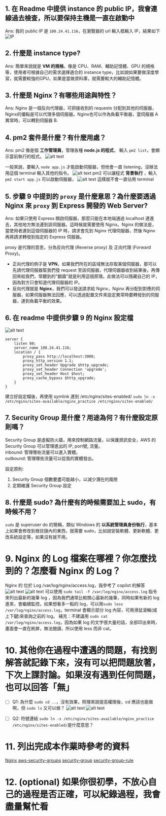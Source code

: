 ## 1. 在 Readme 中提供 instance 的 public IP，我會連線過去檢查，所以要保持主機是一直在啟動中
Ans: 我的 public IP 是 `100.24.41.116`，在瀏覽器的 url 輸入框輸入 IP，結果如下
![IP](images/IP.png)

## 2. 什麼是 instance type?
Ans: 簡單來說就是 **VM 的規格**，像是 CPU、RAM、輔助記憶體、GPU 的規格等，使用者可根據自己的需求選擇適合的 instance type，比如說如果要做深度學習，就需要較強的GPU，如果是當做資料庫，就需要較大的輔助記憶體。

## 3. 什麼是 Nginx？有哪些用途與特性？
Ans: Nginx 是一個反向代理器，可把接收到的 requests 分配到其他的伺服器，Nginx的優點是可以代理多個伺服器。Nginx也可以作為負載平衡器，當伺服器 A 異常時，可以轉到伺服器 B. 


## 4. pm2 套件是什麼？有什麼用處？
Ans: pm2 像是個 **工作管理員**，管理各種 **node.js 的程式**，
輸入 `pm2 list`，會顯示當前執行的程式。
![alt text](images/pm2_list.png)

一般來說，要輸入 `node app.js` 才能啟動伺服器，但他會一直 listening，沒辦法用這個 terminal 輸入其他的指令。
![alt text](images/listen_on_3000.jpg)
pm2 可以讓程式 **背景執行** ，輸入 `pm2 start app.js` 可以啟動伺服器，
![alt text](images/pm2_start_app.png)
這樣就不會一直佔用 terminal


## 5. 步驟 9 中提到的 `proxy` 是什麼意思？為什麼要透過 Nginx 來 `proxy` 到 Express 開發的 Web Server?

Ans: 如果只使用 Express 開啟伺服器，那麼只能在本地端通過 localhost 連進去，其他地方無法連到該伺服器。這時候就需要使用 Nginx。Nginx 的做法是，當使用者連到這個伺服器的 IP 時，請求會先到 Nginx 代理伺服器，然後 Nginx 再將請求轉發到指定的 Express 伺服器。

proxy 是代理的意思，分為反向代理 (Reverse proxy) 及 正向代理 (Forward Proxy)。
- 正向代理的例子是 **VPN**，如果我們所在的區域無法存取某個伺服器，那可以先請代理伺服器幫我們發 request 至該伺服器，代理伺器器收到結果後，再傳回來給我們，常聽到的"翻牆"就是利用這個原理。此做法可以隱藏自己的 IP，因為對方只會知道代理伺服器的 IP。
- 反向代理就是 **Nginx**，我們可以發送請求給 Nginx，Nginx 再分配到對應的伺服器，如果伺服器無法回應，可以透過配置文件來設定異常時要轉發到的伺服器，達到負載平衡的效果。


## 6. 在 readme 中提供步驟 9 的 Nginx 設定檔
![alt text](images/nginx_config.png)
``` nginx
server {
    listen 80;
    server_name 100.24.41.116;
    location / {
        proxy_pass http://localhost:3000;
        proxy_http_version 1.1;
        proxy_set_header Upgrade $http_upgrade;
        proxy_set_header Connection 'upgrade';
        proxy_set_header Host $host;
        proxy_cache_bypass $http_upgrade;
    }
}
```

建立好設定檔後，再使用 symlink 連到 /etc/nginx/sites-enabled/
`sudo ln -s /etc/nginx/sites-available/nginx_practice /etc/nginx/sites-enabled/`


## 7. Security Group 是什麼？用途為何？有什麼設定原則嗎？
Security Group 是虛擬防火牆，用來控制網路流量，以保護資訊安全，AWS 的 Security Group 可以管理進出的 IP, port號, 流量。  
inbound: 管理哪些流量可以進入實體。  
outbound: 管理哪些流量可以從我的實體發出。  

設定原則:  
1. Security Group 個數要盡可能越小，以減少潛在的風險
2. 定期維護 Security Group 設定


## 8. 什麼是 sudo? 為什麼有的時候需要加上 sudo，有時候不用？
`sudo` 是 superuser do 的簡稱，類似 Windows 的 **以系統管理員身份執行**，基本上如果會修改到根目錄內的東西，就需要 sudo，比如說安裝軟體、更新軟體、更改系統設定等，如果沒有就不用。



# 9. Nginx 的 Log 檔案在哪裡？你怎麼找到的？怎麼看 Nginx 的 Log？
Nginx 的 位於 Log /var/log/nginx/access.log，我參考了 copilot 的解答
![alt text](images/copilot_log1.png)
![alt text](images/copilot_log2.png)
可以使用 `sudo tail -f /var/log/nginx/access.log` 指令來列出最新的幾筆 log ，因為我們通常比較關心最新的幾筆，同時如果有新的 log 進來，會繼續監控。如果想看多一點的 log，可以用`sudo less /var/log/nginx/access.log`，terminal 會顯示部分 log 內容，可用滑鼠滾輪(或上下鍵)來查詢之前的 log。
補充：不建議用 `sudo cat /var/log/nginx/access.log`，因為如果 log 的文字很大量的話，全部印出來時，畫面會一直在刷屏，無法閱讀，所以使用 less 而非 cat。


# 10. 其他你在過程中遭遇的問題，有找到解答就記錄下來，沒有可以把問題放著，下次上課討論。如果沒有遇到任何問題，也可以回答「無」

- [ ] Q1: 為什麼 `sudo cd ..`，沒有效果，照理來說提高權限後，cd 應該也能做啊，但 `sudo ls` 又可以做？
![alt text](images/sudo_cd.png)
![alt text](images/sudo_ls.png)

- [ ] Q2: 符號連結 `sudo ln -s /etc/nginx/sites-available/nginx_practice /etc/nginx/sites-enabled/`是什麼意思？




# 11. 列出完成本作業時參考的資料
[Nginx](https://ithelp.ithome.com.tw/articles/10188498)
[aws-security-groups](https://www.sentra.io/learn/aws-security-groups?form=MG0AV3)
[security-group](https://docs.aws.amazon.com/vpc/latest/userguide/vpc-security-groups.html?form=MG0AV3) 
[security-group-rule](https://docs.aws.amazon.com/vpc/latest/userguide/security-group-rules.html)


# 12. (optional) 如果你很初學，不放心自己的過程是否正確，可以紀錄過程，我會盡量幫忙看